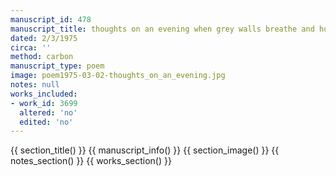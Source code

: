 ```yaml
---
manuscript_id: 478
manuscript_title: thoughts on an evening when grey walls breathe and huff
dated: 2/3/1975
circa: ''
method: carbon
manuscript_type: poem
image: poem1975-03-02-thoughts_on_an_evening.jpg
notes: null
works_included:
- work_id: 3699
  altered: 'no'
  edited: 'no'
---
```


{{ section_title() }}
{{ manuscript_info() }}
{{ section_image() }}
{{ notes_section() }}
{{ works_section() }}
